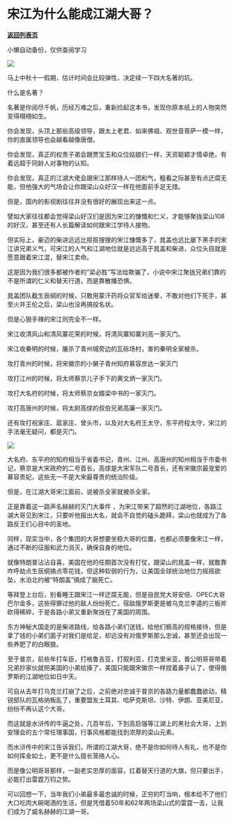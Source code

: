 # 宋江为什么能成江湖大哥？

[**返回列表页**](/gzh/政事堂2019)

小懒自动备份，仅供查阅学习

![](https://mmbiz.qpic.cn/mmbiz_jpg/rxhS23yu8cPiaTcibrpDGIa1vIkErqanNfbw2LVEpA4O51PyGVaT0gRdwgfeprD5OJr7DUzdlXibaRicZj8XSDeDlg/640?wx_fmt=jpeg)

马上中秋十一假期，估计时间会比较弹性，决定续一下四大名著的坑。

什么是名著？

名著是你阅尽千帆，历经万难之后，重新捡起这本书，发现你原本纸上的人物突然变得栩栩如生。

你会发现，头顶上那些高级领导，跟太上老君、如来佛祖、观世音菩萨一模一样，你的直属领导也会越看越像唐僧。

你会发现，真正的权贵子弟会跟贾宝玉和众位姑娘们一样，天资聪颖才情卓绝，有着远超于同龄人对事物的认知。

你会发现，真正的江湖大佬会跟宋江那样待人一团和气，粗看之际甚至有点迂腐无能，但他强大的气场会让你跟梁山众好汉一样在他面前手足无措。

但是，国内的影视剧往往并没有很好的展现出来这一点。

譬如大家往往都会觉得梁山好汉们是因为宋江的慷慨和仁义，才能够聚拢梁山108的好汉，甚至还有人长篇解读如何跟宋江学待人接物。

但实际上，豪迈的柴进远远比抠抠搜搜的宋江慷慨多了，晁盖也远比屡下黑手的宋江讲兄弟义气，可宋江的人气和江湖地位就是远远高于晁盖和柴进，众位头目就是愿意跟着宋江混，替宋江卖命。

这是因为我们很多都被作者的“梁必胜”写法给欺骗了，小说中宋江聚拢兄弟们靠的不是所谓的仁义和替天行道，而是靠散播恐惧。

晁盖团队截生辰纲的时候，只敢用蒙汗药将众官军给迷晕，不敢对他们下死手，甚至火并王伦之后，梁山也没再搞投名状。

但是心狠手辣的宋江则完全不一样。  

宋江收清风山和清风寨花荣的时候，将清风寨知寨刘高一家灭门。

宋江收秦明的时候，屠杀了青州城旁边的瓦砾场村，害的秦明全家被杀。

攻打青州的时候，将宋徽宗的小舅子青州知府慕容彦达一家灭门

攻打江州的时候，将太师蔡京儿子手下的黄文炳一家灭门。  

攻打大名府的时候，将太师蔡京女婿梁中书的一家灭门。

攻打高唐州的时候，将太尉高俅的叔伯兄弟高廉一家灭门。

还有攻打祝家庄、扈家庄、曾头市，以及对大名府王太守，东平府程太守，宋江的手法毫无疑问，都是灭门。

![](https://mmbiz.qpic.cn/mmbiz_jpg/rxhS23yu8cPiaTcibrpDGIa1vIkErqanNfmUVds0rsCXvkLxM0MvMmBVaHvxnlibic7PPBib1Jb9zXRbG7poicEZe1YA/640?wx_fmt=jpeg)

大名府、东平府的知府相当于省委书记，青州、江州、高唐州的知州相当于市委书记，蔡京是大宋政府的二号首长，高俅是大宋军队二号首长，还有宋徽宗最宠爱的慕容贵妃，这些无一不是大宋最尊贵的统治阶级。

但是，在江湖大哥宋江面前，说被杀全家就被杀全家。

正是靠着这一路声名赫赫的灭门大事件
，为宋江带来了超然的江湖地位，各路江湖大哥见到宋江，只要听他报出大名，就会不自觉的磕头跪拜，梁山也就成为了各路反王们心目中的圣地。

同样，现实当中，各个集团的大哥想要坐稳大哥的位置，也都必须要像宋江一样，通过不断的征服和武力消灭，确保自身的地位。

就像特朗普沾沾自喜，美国在他的任期首次没有打仗，跟梁山的晁盖一样，就敢靠咋呼劫点生辰纲搞点零花钱，但这种软弱的行为，让美国全球统治地位力摇摇欲坠，水泊北约被“特朗盖”搞成了脑死亡。  

等拜登上台后，别看睡王跟宋江一样迂腐无能，但是自民党大哥安倍、OPEC大哥巴尔金多，这些得罪过他的敌人纷纷死亡，宿敌俄罗斯更是被乌克兰李逵的三板斧砍得稀碎，于是各路小弟又重新聚拢在了美国的周围。

东方神秘大国走的是柴进路线，给各路小弟们送钱，给他们极高的规格接待，但是拿了钱的小弟们面子对我们是给足，却远没有对俄罗斯那么忠诚，甚至还会出现一些养肥了的白眼狼。  

至于普京，前些年打车臣，打格鲁吉亚，打叙利亚，打克里米亚，普公明哥哥带着兄弟抄家伙就把美国的小弟给揍了，美国只能跟宋徽宗一样捏着鼻子认了，使得俄罗斯的江湖地位如日中天。  

可自从去年打乌克兰打崩了之后，之前绝对忠诚于普京的各路力量都蠢蠢欲动，精锐部队的瓦格纳叛乱了，重要盟友土耳其、哈萨克斯坦、沙特、伊朗、亚美尼亚，纷纷不再认这个大哥。

而这就是水浒传的牛逼之处，几百年后，下到高启强等江湖上的黑社会大哥，上到安理会的五个常任理事国，行事风格都能找到浓厚的梁山元素。  

而水浒传中的宋江告诉我们，所谓的江湖大哥，绝不是你如何待人有礼，也不是你如何挥金如土，更不是什么擅长笼络人心。

而是像公明哥哥那样，一副老实忠厚的面容，扛着替天行道的大旗，但只要出手，必能打出雷霆万钧之势。

可以回想一下，当年我们小弟最多最忠诚的时候，正穷的叮当响，根本给不了他们大口吃肉大碗喝酒的生活，但是凭借着50年和62年两场梁山式的雷霆一击，让我们成为了威名赫赫的江湖一哥。  


